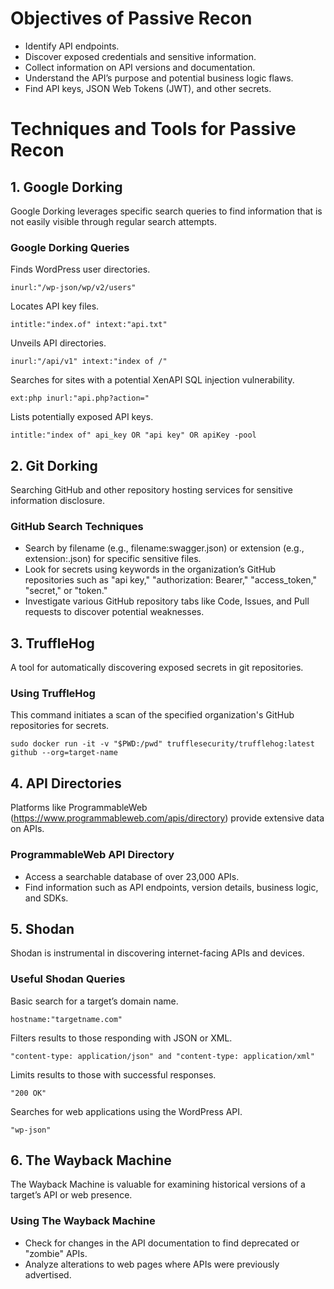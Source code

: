 # Objectives of Passive Recon
- Identify API endpoints.
- Discover exposed credentials and sensitive information.
- Collect information on API versions and documentation.
- Understand the API’s purpose and potential business logic flaws.
- Find API keys, JSON Web Tokens (JWT), and other secrets.

# Techniques and Tools for Passive Recon
## 1. Google Dorking
Google Dorking leverages specific search queries to find information that is not easily visible through regular search attempts.

### Google Dorking Queries
Finds WordPress user directories.
```
inurl:"/wp-json/wp/v2/users"
```
Locates API key files.
```
intitle:"index.of" intext:"api.txt"
```
Unveils API directories.
```
inurl:"/api/v1" intext:"index of /"
```
Searches for sites with a potential XenAPI SQL injection vulnerability.
```
ext:php inurl:"api.php?action="
```
Lists potentially exposed API keys.
```
intitle:"index of" api_key OR "api key" OR apiKey -pool
```

## 2. Git Dorking
Searching GitHub and other repository hosting services for sensitive information disclosure.

### GitHub Search Techniques
- Search by filename (e.g., filename:swagger.json) or extension (e.g., extension:.json) for specific sensitive files.
- Look for secrets using keywords in the organization’s GitHub repositories such as "api key," "authorization: Bearer," "access_token," "secret," or "token."
- Investigate various GitHub repository tabs like Code, Issues, and Pull requests to discover potential weaknesses.

## 3. TruffleHog
A tool for automatically discovering exposed secrets in git repositories.

### Using TruffleHog
This command initiates a scan of the specified organization's GitHub repositories for secrets.
```
sudo docker run -it -v "$PWD:/pwd" trufflesecurity/trufflehog:latest github --org=target-name
```

## 4. API Directories
Platforms like ProgrammableWeb (https://www.programmableweb.com/apis/directory) provide extensive data on APIs.

### ProgrammableWeb API Directory
- Access a searchable database of over 23,000 APIs.
- Find information such as API endpoints, version details, business logic, and SDKs.

## 5. Shodan
Shodan is instrumental in discovering internet-facing APIs and devices.

### Useful Shodan Queries
Basic search for a target’s domain name.
```
hostname:"targetname.com"
```
Filters results to those responding with JSON or XML.
```
"content-type: application/json" and "content-type: application/xml"
```
Limits results to those with successful responses.
```
"200 OK"
```
Searches for web applications using the WordPress API.
```
"wp-json"
```

## 6. The Wayback Machine
The Wayback Machine is valuable for examining historical versions of a target’s API or web presence.

### Using The Wayback Machine
- Check for changes in the API documentation to find deprecated or "zombie" APIs.
- Analyze alterations to web pages where APIs were previously advertised.